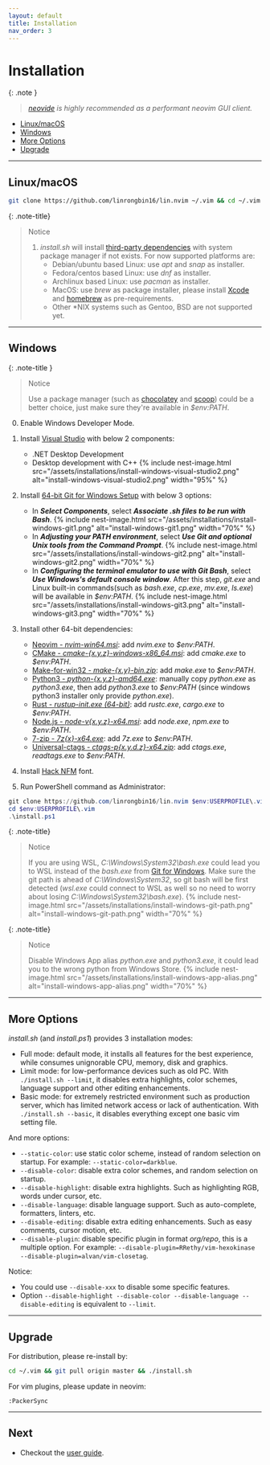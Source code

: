 ```yaml
---
layout: default
title: Installation
nav_order: 3
---
```


# Installation

{: .note }

> _[neovide](https://neovide.dev/) is highly recommended as a performant neovim GUI client._

- [Linux/macOS](#linuxmacos)
- [Windows](#windows)
- [More Options](#more-options)
- [Upgrade](#upgrade)

---

## Linux/macOS

```bash
git clone https://github.com/linrongbin16/lin.nvim ~/.vim && cd ~/.vim && ./install.sh
```

{: .note-title}

> Notice
>
> 1. _install.sh_ will install [third-party dependencies](/lin.nvim.dev/appendix/#dependencies) with system package manager if not exists. For now supported platforms are:
>    - Debian/ubuntu based Linux: use _apt_ and _snap_ as installer.
>    - Fedora/centos based Linux: use _dnf_ as installer.
>    - Archlinux based Linux: use _pacman_ as installer.
>    - MacOS: use _brew_ as package installer, please install [Xcode](https://guide.macports.org/chunked/installing.html) and [homebrew](https://brew.sh/) as pre-requirements.
>    - Other \*NIX systems such as Gentoo, BSD are not supported yet.

---

## Windows

{: .note-title }

> Notice
>
> Use a package manager (such as [chocolatey](https://chocolatey.org/) and [scoop](https://scoop.sh/)) could be a better choice, just make sure they're available in _$env:PATH_.

0. Enable Windows Developer Mode.

1. Install [Visual Studio](https://www.visualstudio.com/) with below 2 components:

   - .NET Desktop Development
   - Desktop development with C++
     {% include nest-image.html src="/assets/installations/install-windows-visual-studio2.png" alt="install-windows-visual-studio2.png" width="95%" %}

2. Install [64-bit Git for Windows Setup](https://git-scm.com/downloads) with below 3 options:

   - In **_Select Components_**, select **_Associate .sh files to be run with Bash_**.
     {% include nest-image.html src="/assets/installations/install-windows-git1.png" alt="install-windows-git1.png" width="70%" %}
   - In **_Adjusting your PATH environment_**, select **_Use Git and optional Unix tools from the Command Prompt_**.
     {% include nest-image.html src="/assets/installations/install-windows-git2.png" alt="install-windows-git2.png" width="70%" %}
   - In **_Configuring the terminal emulator to use with Git Bash_**, select **_Use Windows's default console window_**. After this step, _git.exe_ and Linux built-in commands(such as _bash.exe_, _cp.exe_, _mv.exe_, _ls.exe_) will be available in _$env:PATH_.
     {% include nest-image.html src="/assets/installations/install-windows-git3.png" alt="install-windows-git3.png" width="70%" %}

3. Install other 64-bit dependencies:

   - [Neovim - _nvim-win64.msi_](https://github.com/neovim/neovim/releases/latest): add _nvim.exe_ to _$env:PATH_.
   - [CMake - _cmake-{x.y.z}-windows-x86_64.msi_](https://github.com/Kitware/CMake/releases/latest): add _cmake.exe_ to _$env:PATH_.
   - [Make-for-win32 - _make-{x.y}-bin.zip_](https://sourceforge.net/projects/gnuwin32/files/make/3.81/make-3.81-bin.zip/download): add _make.exe_ to _$env:PATH_.
   - [Python3 - _python-{x.y.z}-amd64.exe_](https://www.python.org/downloads/windows/): manually copy _python.exe_ as _python3.exe_, then add _python3.exe_ to _$env:PATH_ (since windows python3 installer only provide _python.exe_).
   - [Rust - _rustup-init.exe (64-bit)_](https://www.rust-lang.org/tools/install): add _rustc.exe_, _cargo.exe_ to _$env:PATH_.
   - [Node.js - _node-v{x.y.z}-x64.msi_](https://nodejs.org/en/download/): add _node.exe_, _npm.exe_ to _$env:PATH_.
   - [7-zip - _7z{x}-x64.exe_](https://www.7-zip.org/): add _7z.exe_ to _$env:PATH_.
   - [Universal-ctags - _ctags-p{x.y.d.z}-x64.zip_](https://github.com/universal-ctags/ctags-win32/releases): add _ctags.exe_, _readtags.exe_ to _$env:PATH_.

4. Install [Hack NFM](https://github.com/ryanoasis/nerd-fonts/releases/download/v2.2.2/Hack.zip) font.

5. Run PowerShell command as Administrator:

```powershell
git clone https://github.com/linrongbin16/lin.nvim $env:USERPROFILE\.vim
cd $env:USERPROFILE\.vim
.\install.ps1
```

{: .note-title}

> Notice
>
> If you are using WSL, _C:\Windows\System32\bash.exe_ could lead you to WSL instead of the _bash.exe_ from [Git for Windows](https://git-scm.com/). Make sure the git path is ahead of _C:\Windows\System32_, so git bash will be first detected (_wsl.exe_ could connect to WSL as well so no need to worry about losing _C:\Windows\System32\bash.exe_).
> {% include nest-image.html src="/assets/installations/install-windows-git-path.png" alt="install-windows-git-path.png" width="70%" %}

{: .note-title}

> Notice
>
> Disable Windows App alias _python.exe_ and _python3.exe_, it could lead you to the wrong python from Windows Store.
> {% include nest-image.html src="/assets/installations/install-windows-app-alias.png" alt="install-windows-app-alias.png" width="70%" %}

---

## More Options

_install.sh_ (and _install.ps1_) provides 3 installation modes:

- Full mode: default mode, it installs all features for the best experience, while consumes unignorable CPU, memory, disk and graphics.
- Limit mode: for low-performance devices such as old PC. With `./install.sh --limit`, it disables extra highlights, color schemes, language support and other editing enhancements.
- Basic mode: for extremely restricted environment such as production server, which has limited network access or lack of authentication. With `./install.sh --basic`, it disables everything except one basic vim setting file.

And more options:

- `--static-color`: use static color scheme, instead of random selection on startup. For example: `--static-color=darkblue`.
- `--disable-color`: disable extra color schemes, and random selection on startup.
- `--disable-highlight`: disable extra highlights. Such as highlighting RGB, words under cursor, etc.
- `--disable-language`: disable language support. Such as auto-complete, formatters, linters, etc.
- `--disable-editing`: disable extra editing enhancements. Such as easy comments, cursor motion, etc.
- `--disable-plugin`: disable specific plugin in format _org/repo_, this is a multiple option. For example: `--disable-plugin=RRethy/vim-hexokinase --disable-plugin=alvan/vim-closetag`.

Notice:

- You could use `--disable-xxx` to disable some specific features.
- Option `--disable-highlight --disable-color --disable-language --disable-editing` is equivalent to `--limit`.

---

## Upgrade

For distribution, please re-install by:

```bash
cd ~/.vim && git pull origin master && ./install.sh
```

For vim plugins, please update in neovim:

```vim
:PackerSync
```

---

## Next

- Checkout the [user guide](/lin.nvim.dev/user-guide).
